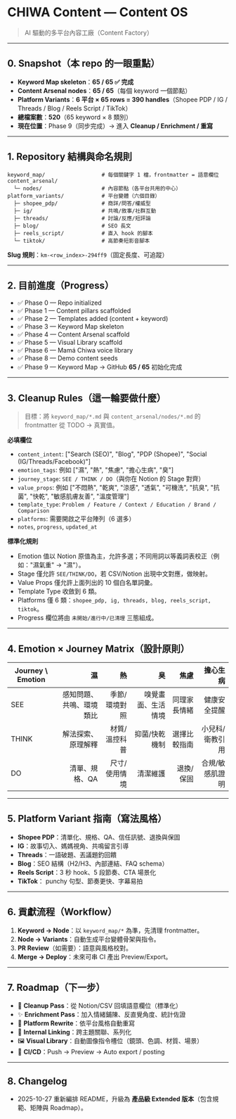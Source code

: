 # CHIWA Content — Content OS

> AI 驅動的多平台內容工廠（Content Factory）

---

## 0. Snapshot（本 repo 的一眼重點）

- **Keyword Map skeleton**：**65 / 65 ✅ 完成**
- **Content Arsenal nodes**：**65 / 65**（每個 keyword 一個節點）
- **Platform Variants**：**6 平台 × 65 rows = 390 handles**（Shopee PDP / IG / Threads / Blog / Reels Script / TikTok）
- **總檔案數**：**520**（65 keyword × 8 類別）
- **現在位置**：Phase 9（同步完成）→ 進入 **Cleanup / Enrichment / 重寫**

---

## 1. Repository 結構與命名規則

```
keyword_map/                  # 每個關鍵字 1 檔，frontmatter = 語意欄位
content_arsenal/
  └─ nodes/                   # 內容節點（各平台共用的中心）
platform_variants/            # 平台變體（六個目錄）
  ├─ shopee_pdp/              # 商詳/問答/權威型
  ├─ ig/                      # 共鳴/敘事/社群互動
  ├─ threads/                 # 討論/反應/短評論
  ├─ blog/                    # SEO 長文
  ├─ reels_script/            # 直入 hook 的腳本
  └─ tiktok/                  # 高節奏短影音腳本
```

**Slug 規則**：`km-<row_index>-294ff9`（固定長度、可追蹤）

---

## 2. 目前進度（Progress）

- ✅ Phase 0 — Repo initialized
- ✅ Phase 1 — Content pillars scaffolded
- ✅ Phase 2 — Templates added (content + keyword)
- ✅ Phase 3 — Keyword Map skeleton
- ✅ Phase 4 — Content Arsenal scaffold
- ✅ Phase 5 — Visual Library scaffold
- ✅ Phase 6 — Mamá Chiwa voice library
- ✅ Phase 8 — Demo content seeds
- ✅ Phase 9 — Keyword Map → GitHub **65 / 65** 初始化完成

---

## 3. Cleanup Rules（這一輪要做什麼）

> 目標：將 `keyword_map/*.md` 與 `content_arsenal/nodes/*.md` 的 frontmatter 從 TODO → 真實值。

**必填欄位**
- `content_intent`: ["Search (SEO)", "Blog", "PDP (Shopee)", "Social (IG/Threads/Facebook)"]
- `emotion_tags`: 例如 ["濕", "熱", "焦慮", "擔心生病", "臭"]
- `journey_stage`: `SEE / THINK / DO`（與你在 Notion 的 Stage 對齊）
- `value_props`: 例如 ["不悶熱", "乾爽", "涼感", "透氣", "可機洗", "抗臭", "抗菌", "快乾", "敏感肌膚友善", "溫度管理"]
- `template_type`: `Problem / Feature / Context / Education / Brand / Comparison`
- `platforms`: 需要開啟之平台陣列（6 選多）
- `notes`, `progress`, `updated_at`

**標準化規則**
- Emotion 值以 Notion 原值為主，允許多選；不同用詞以等義詞表校正（例如："濕氣重" → "濕"）。
- Stage 僅允許 `SEE/THINK/DO`，若 CSV/Notion 出現中文對應，做映射。
- Value Props 僅允許上面列出的 10 個白名單詞彙。
- Template Type 收斂到 6 類。
- Platforms 僅 6 類：`shopee_pdp, ig, threads, blog, reels_script, tiktok`。
- Progress 欄位將由 `未開始/進行中/已清理` 三態組成。

---

## 4. Emotion × Journey Matrix（設計原則）

| Journey \ Emotion | 濕 | 熱 | 臭 | 焦慮 | 擔心生病 |
|---|---:|---:|---:|---:|---:|
| SEE  | 感知問題、共鳴、環境類比 | 季節/環境對照 | 嗅覺畫面、生活情境 | 同理家長情緒 | 健康安全提醒 |
| THINK| 解法探索、原理解釋 | 材質/溫控科普 | 抑菌/快乾機制 | 選擇比較指南 | 小兒科/衛教引用 |
| DO   | 清單、規格、QA | 尺寸/使用情境 | 清潔維護 | 退換/保固 | 合規/敏感肌證明 |

---

## 5. Platform Variant 指南（寫法風格）

- **Shopee PDP**：清單化、規格、QA、信任訊號、退換與保固
- **IG**：故事切入、媽媽視角、共鳴留言引導
- **Threads**：一語破題、丟議題釣回饋
- **Blog**：SEO 結構（H2/H3、內部連結、FAQ schema）
- **Reels Script**：3 秒 hook、5 段節奏、CTA 場景化
- **TikTok**： punchy 句型、節奏更快、字幕易拍

---

## 6. 貢獻流程（Workflow）

1. **Keyword → Node**：以 `keyword_map/*` 為準，先清理 frontmatter。
2. **Node → Variants**：自動生成平台變體骨架與指令。
3. **PR Review**（如需要）：語意與風格校對。
4. **Merge → Deploy**：未來可串 CI 產出 Preview/Export。

---

## 7. Roadmap（下一步）

- 🔧 **Cleanup Pass**：從 Notion/CSV 回填語意欄位（標準化）
- ✨ **Enrichment Pass**：加入情緒鋪陳、反直覺角度、統計佐證
- 🧰 **Platform Rewrite**：依平台風格自動重寫
- 🔗 **Internal Linking**：跨主題關聯、系列化
- 🖼️ **Visual Library**：自動圖像指令槽位（鏡頭、色調、材質、場景）
- 🤖 **CI/CD**：Push → Preview → Auto export / posting

---

## 8. Changelog

- 2025-10-27 重新編排 README，升級為 **產品級 Extended 版本**（包含規範、矩陣與 Roadmap）。

